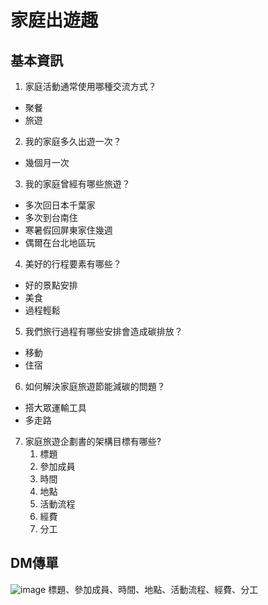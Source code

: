 家庭出遊趣
===

## 基本資訊
1. 家庭活動通常使用哪種交流方式？
- 聚餐
- 旅遊

2. 我的家庭多久出遊一次？
- 幾個月一次

3. 我的家庭曾經有哪些旅遊？
- 多次回日本千葉家
- 多次到台南住
- 寒暑假回屏東家住幾週
- 偶爾在台北地區玩

4. 美好的行程要素有哪些？
- 好的景點安排
- 美食
- 過程輕鬆

5. 我們旅行過程有哪些安排會造成碳排放？
- 移動
- 住宿

6. 如何解決家庭旅遊節能減碳的問題？
- 搭大眾運輸工具
- 多走路

7. 家庭旅遊企劃書的架構目標有哪些?
    1. 標題
    2. 參加成員
    3. 時間
    4. 地點
    5. 活動流程
    6. 經費
    7. 分工
    

## DM傳單
![image](https://deadlydog.gallerycdn.vsassets.io/extensions/deadlydog/waitbuildandreleasetask/1.2.31/1574358766086/Microsoft.VisualStudio.Services.Icons.Default)
標題、參加成員、時間、地點、活動流程、經費、分工
